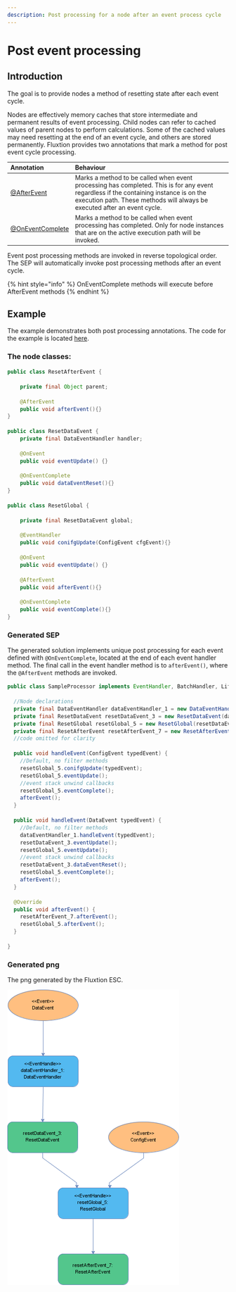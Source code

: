 ```yaml
---
description: Post processing for a node after an event process cycle
---
```


# Post event processing

## Introduction

The goal is to provide nodes a method of resetting state after each event cycle. 

Nodes are effectively memory caches that store intermediate and permanent results of event processing. Child nodes can refer to cached values of parent nodes to perform calculations. Some of the cached values may need resetting at the end of an event cycle, and others are stored permanently. Fluxtion provides two annotations that mark a method for post event cycle processing.

| Annotation | Behaviour |
| :--- | :--- |
| [@AfterEvent](https://github.com/v12technology/fluxtion/blob/master/builder/src/main/java/com/fluxtion/api/annotations/AfterEvent.java) | Marks a method to be called when  event processing has completed. This is for any event regardless if the containing instance is on the execution path. These methods will always be executed after an event cycle. |
| [@OnEventComplete](https://github.com/v12technology/fluxtion/blob/master/builder/src/main/java/com/fluxtion/api/annotations/OnEventComplete.java) | Marks a method to be called when event processing has completed. Only for node instances that are on the active execution path will be invoked.  |

Event post processing methods are invoked in reverse topological order. The SEP will automatically invoke post processing methods after an event cycle.

{% hint style="info" %}
OnEventComplete methods will execute before AfterEvent methods
{% endhint %}

## Example

The example demonstrates both post processing annotations. The code for the example is located [here](https://github.com/v12technology/fluxtion/tree/master/examples/documentation-examples/src/main/java/com/fluxtion/example/core/events/postevent).

### The node classes:

```java
public class ResetAfterEvent {
    
    private final Object parent;
        
    @AfterEvent
    public void afterEvent(){}
}

public class ResetDataEvent {
    private final DataEventHandler handler;
    
    @OnEvent
    public void eventUpdate() {}
    
    @OnEventComplete
    public void dataEventReset(){}
}

public class ResetGlobal {

    private final ResetDataEvent global;

    @EventHandler
    public void conifgUpdate(ConfigEvent cfgEvent){}
    
    @OnEvent
    public void eventUpdate() {}
    
    @AfterEvent
    public void afterEvent(){}
    
    @OnEventComplete
    public void eventComplete(){}
}

```

### Generated SEP

The generated solution implements unique post processing for each event defined with `@OnEventComplete`, located at the end of each event handler method. The final call in the event handler method is to `afterEvent()`, where the `@AfterEvent` methods are invoked.

```java
public class SampleProcessor implements EventHandler, BatchHandler, Lifecycle {

  //Node declarations
  private final DataEventHandler dataEventHandler_1 = new DataEventHandler();
  private final ResetDataEvent resetDataEvent_3 = new ResetDataEvent(dataEventHandler_1);
  private final ResetGlobal resetGlobal_5 = new ResetGlobal(resetDataEvent_3);
  private final ResetAfterEvent resetAfterEvent_7 = new ResetAfterEvent(resetGlobal_5);
  //code omitted for clarity
  
  public void handleEvent(ConfigEvent typedEvent) {
    //Default, no filter methods
    resetGlobal_5.conifgUpdate(typedEvent);
    resetGlobal_5.eventUpdate();
    //event stack unwind callbacks
    resetGlobal_5.eventComplete();
    afterEvent();
  }

  public void handleEvent(DataEvent typedEvent) {
    //Default, no filter methods
    dataEventHandler_1.handleEvent(typedEvent);
    resetDataEvent_3.eventUpdate();
    resetGlobal_5.eventUpdate();
    //event stack unwind callbacks
    resetDataEvent_3.dataEventReset();
    resetGlobal_5.eventComplete();
    afterEvent();
  }

  @Override
  public void afterEvent() {
    resetAfterEvent_7.afterEvent();
    resetGlobal_5.afterEvent();
  }

}

```

### Generated png

The png generated by the Fluxtion ESC.

![Sample SEP demonstrating post event processing](../../.gitbook/assets/sampleprocessor%20%284%29.png)

